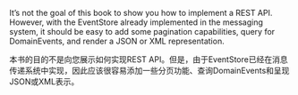 It’s not the goal of this book to show you how to implement a REST API. However, with the EventStore already implemented in the messaging system, it should be easy to add some pagination capabilities, query for DomainEvents, and render a JSON or XML representation.

本书的目的不是向您展示如何实现REST API。但是，由于EventStore已经在消息传递系统中实现，因此应该很容易添加一些分页功能、查询DomainEvents和呈现JSON或XML表示。

